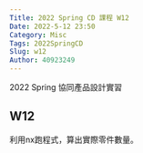 ```yaml
---
Title: 2022 Spring CD 課程 W12
Date: 2022-5-12 23:50
Category: Misc
Tags: 2022SpringCD
Slug: w12
Author: 40923249
---
```


2022 Spring 協同產品設計實習

<!-- PELICAN_END_SUMMARY -->

W12
----
利用nx跑程式，算出實際零件數量。